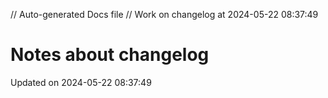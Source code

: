 // Auto-generated Docs file
// Work on changelog at 2024-05-22 08:37:49
# Notes about changelog
Updated on 2024-05-22 08:37:49
